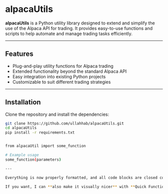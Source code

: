 # alpacaUtils

**alpacaUtils** is a Python utility library designed to extend and simplify the use of the Alpaca API for trading. It provides easy-to-use functions and scripts to help automate and manage trading tasks efficiently.

---

## Features

- Plug-and-play utility functions for Alpaca trading
- Extended functionality beyond the standard Alpaca API
- Easy integration into existing Python projects
- Customizable to suit different trading strategies

---

## Installation

Clone the repository and install the dependencies:

```bash
git clone https://github.com/ullahhab/alpacaUtils.git
cd alpacaUtils
pip install -r requirements.txt


from alpacaUtil import some_function

# Example usage
some_function(parameters)

---

Everything is now properly formatted, and all code blocks are closed correctly.  

If you want, I can **also make it visually nicer** with **Quick Function Examples section included**, all in one file. Do you want me to do that?
